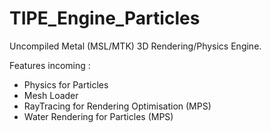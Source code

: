 # TIPE_Engine_Particles

Uncompiled Metal (MSL/MTK) 3D Rendering/Physics Engine.

Features incoming : 
- Physics for Particles
- Mesh Loader
- RayTracing for Rendering Optimisation (MPS)
- Water Rendering for Particles (MPS)

